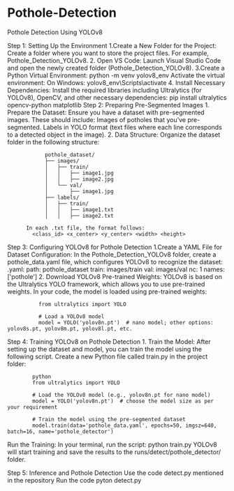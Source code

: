 # Pothole-Detection
Pothole Detection Using YOLOv8


Step 1: Setting Up the Environment
        1.Create a New Folder for the Project:
          Create a folder where you want to store the project files. For example, Pothole_Detection_YOLOv8.
        2. Open VS Code:
          Launch Visual Studio Code and open the newly created folder (Pothole_Detection_YOLOv8).
        3.Create a Python Virtual Environment:
                    python -m venv yolov8_env
          Activate the virtual environment:
            On Windows:
                    yolov8_env\Scripts\activate
        4. Install Necessary Dependencies:
          Install the required libraries including Ultralytics (for YOLOv8), OpenCV, and other necessary dependencies:
                    pip install ultralytics opencv-python matplotlib
Step 2: Preparing Pre-Segmented Images
        1. Prepare the Dataset:
          Ensure you have a dataset with pre-segmented images. These should include:
          Images of potholes that you’ve pre-segmented.
          Labels in YOLO format (text files where each line corresponds to a detected object in the image).
        2. Data Structure: Organize the dataset folder in the following structure:
        
                pothole_dataset/
                ├── images/
                │   ├── train/
                │   │   ├── image1.jpg
                │   │   ├── image2.jpg
                │   └── val/
                │       ├── image1.jpg
                ├── labels/
                │   ├── train/
                │   │   ├── image1.txt
                │   │   ├── image2.txt

          In each .txt file, the format follows:
            <class_id> <x_center> <y_center> <width> <height>
Step 3: Configuring YOLOv8 for Pothole Detection
        1.Create a YAML File for Dataset Configuration: In the Pothole_Detection_YOLOv8 folder, create a pothole_data.yaml file, which configures YOLOv8 to recognize the dataset:
          .yaml:
            path: pothole_dataset
            train: images/train
            val: images/val
            nc: 1
            names: ['pothole']
        2. Download YOLOv8 Pre-trained Weights: YOLOv8 is based on the Ultralytics YOLO framework, which allows you to use pre-trained weights.
          In your code, the model is loaded using pre-trained weights:

              from ultralytics import YOLO

              # Load a YOLOv8 model
              model = YOLO('yolov8n.pt')  # nano model; other options: yolov8s.pt, yolov8m.pt, yolov8l.pt, etc.

Step 4: Training YOLOv8 on Pothole Detection
        1. Train the Model:
          After setting up the dataset and model, you can train the model using the following script.
          Create a new Python file called train.py in the project folder:

            python
            from ultralytics import YOLO

            # Load the YOLOv8 model (e.g., yolov8n.pt for nano model)
            model = YOLO('yolov8n.pt')  # choose the model size as per your requirement

            # Train the model using the pre-segmented dataset
            model.train(data='pothole_data.yaml', epochs=50, imgsz=640, batch=16, name='pothole_detector')
  Run the Training: In your terminal, run the script:
            python train.py
  YOLOv8 will start training and save the results to the runs/detect/pothole_detector/ folder.

Step 5: Inference and Pothole Detection
        Use the code detect.py mentioned in the repository
        Run the code
            pyton detect.py
